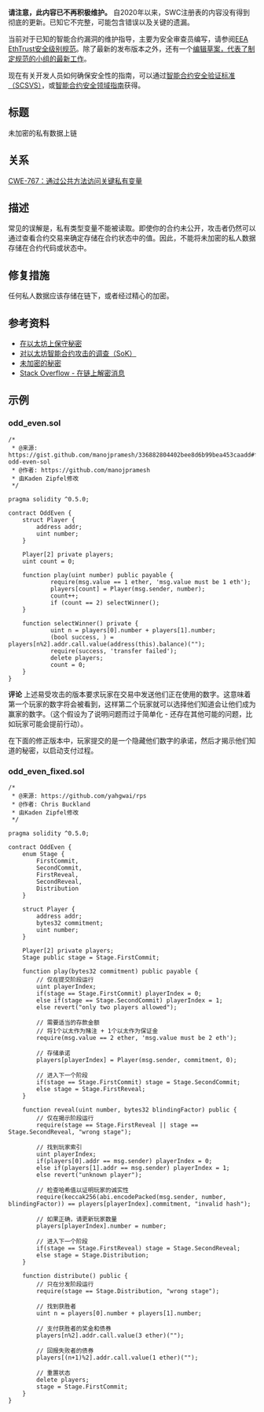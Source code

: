 **请注意，此内容已不再积极维护。**
自2020年以来，SWC注册表的内容没有得到彻底的更新。已知它不完整，可能包含错误以及关键的遗漏。

当前对于已知的智能合约漏洞的维护指导，主要为安全审查员编写，请参阅[EEA EthTrust安全级别规范](https://entethalliance.org/specs/ethtrust-sl)。除了最新的发布版本之外，还有一个[编辑草案，代表了制定规范的小组的最新工作](https://entethalliance.github.io/eta-registry/security-levels-spec.html)。

现在有关开发人员如何确保安全性的指南，可以通过[智能合约安全验证标准（SCSVS）](https://github.com/ComposableSecurity/SCSVS)，或[智能合约安全领域指南](https://scsfg.io/)获得。

## 标题
未加密的私有数据上链

## 关系
[CWE-767：通过公共方法访问关键私有变量](https://cwe.mitre.org/data/definitions/767.html)

## 描述
常见的误解是，私有类型变量不能被读取。即使你的合约未公开，攻击者仍然可以通过查看合约交易来确定存储在合约状态中的值。因此，不能将未加密的私人数据存储在合约代码或状态中。

## 修复措施
任何私人数据应该存储在链下，或者经过精心的加密。

## 参考资料
* [在以太坊上保守秘密](https://medium.com/solidified/keeping-secrets-on-ethereum-5b556c3bb1ee)
* [对以太坊智能合约攻击的调查（SoK）](https://www.semanticscholar.org/paper/A-Survey-of-Attacks-on-Ethereum-Smart-Contracts-Atzei-Bartoletti/aec843c0f38aff6c7901391a75ec10114a3d60f8)
* [未加密的秘密](https://github.com/KadenZipfel/smart-contract-attack-vectors/blob/master/vulnerabilities/unencrypted-secrets.md)
* [Stack Overflow - 在链上解密消息](https://ethereum.stackexchange.com/questions/69825/decrypt-message-on-chain)

## 示例

### odd_even.sol
```solidity
/*
 * @来源: https://gist.github.com/manojpramesh/336882804402bee8d6b99bea453caadd#file-odd-even-sol
 * @作者: https://github.com/manojpramesh
 * 由Kaden Zipfel修改
 */

pragma solidity ^0.5.0;

contract OddEven {
    struct Player {
        address addr;
        uint number;
    }

    Player[2] private players;
    uint count = 0;

    function play(uint number) public payable {
            require(msg.value == 1 ether, 'msg.value must be 1 eth');
            players[count] = Player(msg.sender, number);
            count++;
            if (count == 2) selectWinner();
    }

    function selectWinner() private {
            uint n = players[0].number + players[1].number;
            (bool success, ) = players[n%2].addr.call.value(address(this).balance)("");
            require(success, 'transfer failed');
            delete players;
            count = 0;
    }
}
```

**评论**
上述易受攻击的版本要求玩家在交易中发送他们正在使用的数字。这意味着第一个玩家的数字将会被看到，这样第二个玩家就可以选择他们知道会让他们成为赢家的数字。（这个假设为了说明问题而过于简单化 - 还存在其他可能的问题，比如玩家可能会提前行动）。

在下面的修正版本中，玩家提交的是一个隐藏他们数字的承诺，然后才揭示他们知道的秘密，以启动支付过程。

### odd_even_fixed.sol
```solidity
/*
 * @来源: https://github.com/yahgwai/rps
 * @作者: Chris Buckland
 * 由Kaden Zipfel修改
 */

pragma solidity ^0.5.0;

contract OddEven {
    enum Stage {
        FirstCommit,
        SecondCommit,
        FirstReveal,
        SecondReveal,
        Distribution
    }

    struct Player {
        address addr;
        bytes32 commitment;
        uint number;
    }

    Player[2] private players;
    Stage public stage = Stage.FirstCommit;

    function play(bytes32 commitment) public payable {
        // 仅在提交阶段运行
        uint playerIndex;
        if(stage == Stage.FirstCommit) playerIndex = 0;
        else if(stage == Stage.SecondCommit) playerIndex = 1;
        else revert("only two players allowed");

        // 需要适当的存款金额
        // 将1个以太作为赌注 + 1个以太作为保证金
        require(msg.value == 2 ether, 'msg.value must be 2 eth');

        // 存储承诺
        players[playerIndex] = Player(msg.sender, commitment, 0);

        // 进入下一个阶段
        if(stage == Stage.FirstCommit) stage = Stage.SecondCommit;
        else stage = Stage.FirstReveal;
    }

    function reveal(uint number, bytes32 blindingFactor) public {
        // 仅在揭示阶段运行
        require(stage == Stage.FirstReveal || stage == Stage.SecondReveal, "wrong stage");

        // 找到玩家索引
        uint playerIndex;
        if(players[0].addr == msg.sender) playerIndex = 0;
        else if(players[1].addr == msg.sender) playerIndex = 1;
        else revert("unknown player");

        // 检查哈希值以证明玩家的诚实性
        require(keccak256(abi.encodePacked(msg.sender, number, blindingFactor)) == players[playerIndex].commitment, "invalid hash");

        // 如果正确，请更新玩家数量
        players[playerIndex].number = number;

        // 进入下一个阶段
        if(stage == Stage.FirstReveal) stage = Stage.SecondReveal;
        else stage = Stage.Distribution;
    }

    function distribute() public {
        // 只在分发阶段运行
        require(stage == Stage.Distribution, "wrong stage");

        // 找到获胜者
        uint n = players[0].number + players[1].number;

        // 支付获胜者的奖金和债券
        players[n%2].addr.call.value(3 ether)("");

        // 回报失败者的债券
        players[(n+1)%2].addr.call.value(1 ether)("");

        // 重置状态
        delete players;
        stage = Stage.FirstCommit;
    }
}
```